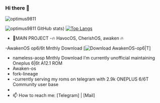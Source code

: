 ### Hi there 👋

<img src="https://komarev.com/ghpvc/?username=optimus9811&style=flat-square" alt="optimus9811" /><br>

![optimus9811 GitHub stats](https://github-readme-stats.vercel.app/api?username=optimus9811&show_icons=true&theme=radical))
[![Top Langs](https://github-readme-stats.vercel.app/api/top-langs/?username=optimus9811&layout=compact)](https://github.com/optimus9811/github-readme-stats)

- 🔭MAIN PROJECT -🔥  HavocOS, CherishOS, awaken 🔥 

-AwakenOS op6/6t Mnthly Download [![Download AwakenOS-op6|T](https://img.shields.io/sourceforge/dm/awakenos-op6-t.svg)]
- nameless-aosp Mnthly Download
I’m currently unofficial  maintaining  Oneplus 6|6t  A12.1 ROM
-  Awaken-os
-  fork-lineage
-  -currently serving my roms on telegram with 2.9k ONEPLUS 6/6T Community user base 
-
- 📫 How to reach me:  [Telegram] | [Mail]
